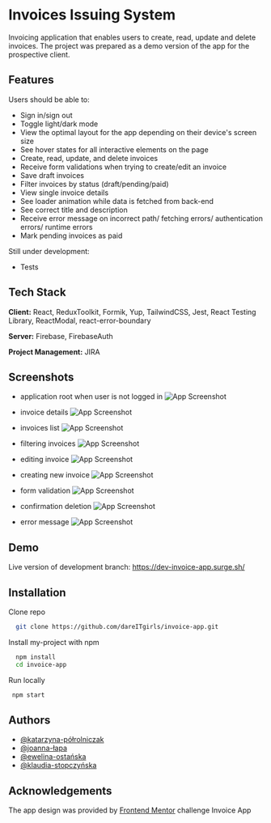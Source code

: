 # Invoices Issuing System

Invoicing application that enables users to create, read, update and delete invoices.
The project was prepared as a demo version of the app for the prospective client.

## Features

Users should be able to:

-   Sign in/sign out
-   Toggle light/dark mode
-   View the optimal layout for the app depending on their device's screen size
-   See hover states for all interactive elements on the page
-   Create, read, update, and delete invoices
-   Receive form validations when trying to create/edit an invoice
-   Save draft invoices
-   Filter invoices by status (draft/pending/paid)
-   View single invoice details
-   See loader animation while data is fetched from back-end
-   See correct title and description
-   Receive error message on incorrect path/ fetching errors/ authentication errors/ runtime errors
-   Mark pending invoices as paid

Still under development:

-   Tests

## Tech Stack

**Client:** React, ReduxToolkit, Formik, Yup, TailwindCSS, Jest, React Testing Library, ReactModal, react-error-boundary

**Server:** Firebase, FirebaseAuth

**Project Management:** JIRA

## Screenshots

-   application root when user is not logged in
    ![App Screenshot](https://lh3.googleusercontent.com/pw/AIL4fc9cQxuRhTlvdeQlGsB1Egbf2zR7X-6OApH8OfzWIk7_cOblS2lrqKIPatFOmPyxmpe8mvBxjmZUVIM-m8MHe5viJpJuqHF6vxGL0UD3oYOXirrU8Q=w2400)

-   invoice details
    ![App Screenshot](https://lh3.googleusercontent.com/pw/AIL4fc92HRVaNEAcK9zWxWUB1ifXy99g5swdc1s5miNYH-DD7rtzHeh3FVJxlp9ADIra7g_8dVjOFhZ52vTyk2W343PHisHIYqAhUdnsQZkeaTOv_KMrxQ=w2400)

-   invoices list
    ![App Screenshot](https://lh3.googleusercontent.com/pw/AIL4fc-8Z46k9hZXrEktdWOyCLtBptsfjxAtWmmilMnjT3pfdqLIKgOBBZcnaL2UNA8IW5CnLgVVjDlt9RYlOMZgledW4Hl36DcW2wJQJzmIaRenCvpvoA=w2400)

-   filtering invoices
    ![App Screenshot](https://lh3.googleusercontent.com/pw/AIL4fc-l4aBsBLrJ2RdMejJ0LTJ-8G5wuHtDNf5pLsPzERzWXJZcSIJ0V0xc3J-zr--Mz6aWArZTj1pO5UK9uBYc4rjSMu1g2GcwzkKvQjW279UrCXa_lA=w2400)

-   editing invoice
    ![App Screenshot](https://lh3.googleusercontent.com/pw/AIL4fc-J_6RLacUVVzrecSPfL8nVl_8CZilGjBg8mV9uKeEnIO9YV26c2xvwDvoBrEx4SS4aA7DlfHZjs9LdiUO-GqjSZKb4XVyWlN1p1QbXGppNu-oJ_g=w2400)

-   creating new invoice
    ![App Screenshot](https://lh3.googleusercontent.com/pw/AIL4fc_rnvSdm9u-mvaCzRB54vP8Po95WdvHvz_brj7H24uqS3F6PC_42T1y-owoMWd8xOkj3buBw-AKf77Y0WHyz-jF-JFyoxm9_8YUJV5MrSiHvlP7iw=w2400)

-   form validation
    ![App Screenshot](https://lh3.googleusercontent.com/pw/AIL4fc8QGMr5HCmfi6okbdagR_bCahoflAS8U1VMeSqmd0Cx7nKH0Bx9JJiM0fLWImYzBari1BGU82jyLX1UbXhSSfYKNirBDst5kHYXV9CgP3OaFw2JoA=w2400)

-   confirmation deletion
    ![App Screenshot](https://lh3.googleusercontent.com/pw/AIL4fc99jORvFaA9ABYD-YfdCcBF98hYjyp2on1t8dSRCHGqH98ootH7lwbQ2iUvKxbJiRl2q1fix8ayOkzEvgNnncyWURCLrwwBqbLDP5XfnsHEn-jkgA=w2400)

-   error message
    ![App Screenshot](https://lh3.googleusercontent.com/pw/AIL4fc_Pj8xa2UHYroTTLD5D-UwXaTfJFxVDefVvDtyFuhHdNMYlXr2eSzRqdozUNPnCtm4J8YrBYpC5ISXgZxayu2e_H9s2Pa6smOIr-UOOe2Pbwfb6cg=w2400)

## Demo

Live version of development branch: https://dev-invoice-app.surge.sh/

## Installation

Clone repo

```bash
  git clone https://github.com/dareITgirls/invoice-app.git
```

Install my-project with npm

```bash
  npm install
  cd invoice-app
```

Run locally

```bash
 npm start
```

## Authors

- [@katarzyna-półrolniczak](https://www.github.com/pizgo)
- [@joanna-łapa](https://www.github.com/JoannaLapa)
- [@ewelina-ostańska](https://www.github.com/Ewelina-EN)
- [@klaudia-stopczyńska](https://www.github.com/k-stopczynska)

## Acknowledgements

The app design was provided by 
[Frontend Mentor](https://www.frontendmentor.io/home)
challenge Invoice App
